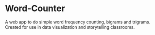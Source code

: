 # Word-Counter
A web app to do simple word frequency counting, bigrams and trigrams. Created for use in data visualization and storytelling classrooms.
